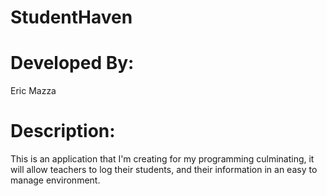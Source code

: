 # StudentHaven
<h1>Developed By:</h1>
Eric Mazza
<h1>Description:</h1>
This is an application that I'm creating for my programming culminating, 
it will allow teachers to log their students, and their information in an easy to manage environment.
